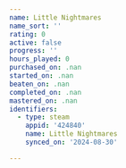 ```yaml
---
name: Little Nightmares
name_sort: ''
rating: 0
active: false
progress: ''
hours_played: 0
purchased_on: .nan
started_on: .nan
beaten_on: .nan
completed_on: .nan
mastered_on: .nan
identifiers:
  - type: steam
    appid: '424840'
    name: Little Nightmares
    synced_on: '2024-08-30'

---
```

